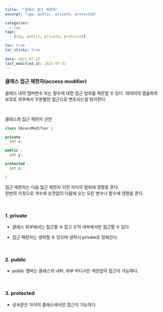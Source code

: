 ```yaml
---
title:  "클래스 접근 제한자"
excerpt: "cpp, public, private, protected"

categories:
  - Cpp
tags:
  - [cpp, public, private, protected]

toc: true
toc_sticky: true
 
date: 2021-07-22
last_modified_at: 2021-07-22
---  
```


### 클래스 접근 제한자(access modifier)  
클래스 내의 멤버변수 또는 함수에 대한 접근 범위를 제한할 수 있다. 데이터의 캡슐화와 보호로 외부에서 무분별한 접근으로 변조되는걸 방지한다.  

<br/>

클래스와 접근 제한자 선언

```cpp
class CAcessModifier {

private :
  int x;

public :
  int y;

protected :
  int z;

}
```  

접근 제한자는 다음 접근 제한자 이전 까지의 범위에 영향을 준다.  
한번의 지정으로 개수에 상관없이 다음에 오는 모든 변수나 함수에 영향을 준다.

<br/>

### 1. private
  * 클래스 외부에서는 접근할 수 없고 오직 내부에서만 접근할 수 있다.  
  
  * 접근 제한자는 생략할 수 있으며 생략시 private로 정해진다.  

<br/>

### 2. public  
  * public 멤버는 클래스의 내부, 외부 어디서든 제한없이 접근이 가능하다.  

<br/>

### 3. protected
  * 상속받은 자식의 클래스에서만 접근이 가능하다.